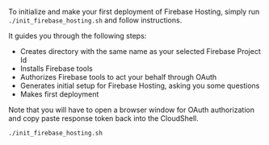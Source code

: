 To initialize and make your first deployment 
of Firebase Hosting, simply run `./init_firebase_hosting.sh` and follow instructions.


It guides you through the following steps:
- Creates directory with the same name as your selected Firebase Project Id
- Installs Firebase tools
- Authorizes Firebase tools to act your behalf through OAuth
- Generates initial setup for Firebase Hosting, asking you some questions
- Makes first deployment

Note that you will have to open a browser window for OAuth authorization and 
copy paste response token back into the CloudShell. 

`./init_firebase_hosting.sh`
